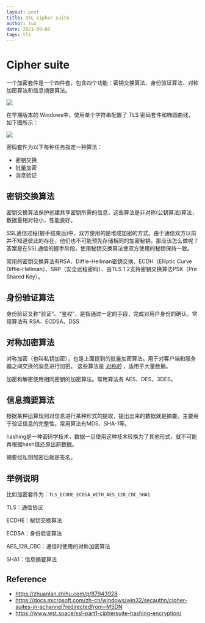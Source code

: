 ```yaml
---
layout: post
title: SSL cipher suite
author: tux
date: 2021-09-08
tags: tls
---
```


# Cipher suite

一个加密套件是一个四件套，包含四个功能：密钥交换算法、身份验证算法、对称加密算法和信息摘要算法。

![](https://pic3.zhimg.com/80/v2-4d51eb42c28bc686dada0223d7c767ba_720w.jpg)

在早期版本的 Windows中，使用单个字符串配置了 TLS 密码套件和椭圆曲线，如下图所示：

![](https://docs.microsoft.com/zh-cn/windows/win32/secauthn/images/tls-cipher-suite.png)

密码套件为以下每种任务指定一种算法：

- 密钥交换
- 批量加密
- 消息验证

## 密钥交换算法

密钥交换算法保护创建共享密钥所需的信息，这些算法是非对称(公钥算法)算法，数据量相对较小，性能良好。

SSL通信过程(握手结束后)中，双方使用的是堆成加密的方式。由于通信双方以前并不知道彼此的存在，他们也不可能预先存储相同的加密秘钥，那应该怎么做呢？答案是在SSL通信的握手阶段，使用秘钥交换算法使双方使用的秘钥保持一致。

常用的密钥交换算法有RSA、Diffie-Hellman密钥交换、ECDH（Elliptic Curve Diffie-Hellman）、SRP（安全远程密码）、由TLS 1.2支持密钥交换算法PSK（Pre Shared Key）。

## 身份验证算法

身份验证又称“验证”、“鉴权”，是指通过一定的手段，完成对用户身份的确认。常用算法有 RSA、ECDSA、DSS

## 对称加密算法

对称加密（也叫私钥加密），也是上面提到的批量加密算法。用于对客户端和服务器之间交换的消息进行加密。 这些算法是 [*对称的*](https://docs.microsoft.com/zh-cn/windows/desktop/SecGloss/s-gly) ，适用于大量数据。

加密和解密使用相同密钥的加密算法。常用算法有 AES、DES、3DES。

## 信息摘要算法

根据某种运算规则对信息进行某种形式的提取，提出出来的数据就是摘要。主要用于验证信息的完整性。常用算法有MD5、SHA-1等。

hashing是一种密码学技术，数据一旦使用这种技术转换为了其他形式，就不可能再根据hash值还原出原数据。

摘要经私钥加密后就是签名。

## 举例说明

比如加密套件为：`TLS_ECDHE_ECDSA_WITH_AES_128_CBC_SHA1`

TLS：通信协议

ECDHE：秘钥交换算法

ECDSA：身份验证算法

AES_128_CBC：通信时使用的对称加密算法

SHA1：信息摘要算法

## Reference

- https://zhuanlan.zhihu.com/p/87943928
- https://docs.microsoft.com/zh-cn/windows/win32/secauthn/cipher-suites-in-schannel?redirectedfrom=MSDN
- https://www.wst.space/ssl-part1-ciphersuite-hashing-encryption/



